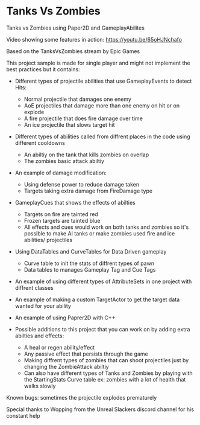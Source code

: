# Tanks Vs Zombies
Tanks vs Zombies using Paper2D and GameplayAbilites

Video showing some features in action: https://youtu.be/65oHJNchafo

Based on the TanksVsZombies stream by Epic Games

This project sample is made for single player and might not implement the best practices but it contains:

- Different types of projectile abilities that use GameplayEvents to detect Hits:
  * Normal projectile that damages one enemy
  * AoE projectiles that damage more than one enemy on hit or on explode
  * A fire projectile that does fire damage over time
  * An ice projectile that slows target hit
  
- Different types of abilities called from diffrent places in the code using different cooldowns
  * An abiltiy on the tank that kills zombies on overlap
  * The zombies basic attack abiltiy
  
- An example of damage modification:
  * Using defense power to reduce damage taken
  * Targets taking extra damage from FireDamage type
  
- GameplayCues that shows the effects of abilties
  * Targets on fire are tainted red
  * Frozen targets are tainted blue
  * All effects and cues would work on both tanks and zombies so it's possible to make AI tanks or make zombies used fire and ice abilities/ projectiles
  
- Using DataTables and CurveTables for Data Driven gameplay
  * Curve table to init the stats of diffrent types of pawn
  * Data tables to manages Gameplay Tag and Cue Tags
  
- An example of using different types of AttributeSets in one project with diffrent classes

- An example of making a custom TargetActor to get the target data wanted for your ability

- An example of using Paprer2D with C++

- Possible additions to this project that you can work on by adding extra abilties and effects:
  * A heal or regen ability/effect
  * Any passive effect that persists through the game
  * Making diffrent types of zombies that can shoot projectiles just by changing the ZombieAttack abiltiy
  * Can also have different types of Tanks and Zombies by playing with the StartingStats Curve table ex: zombies with a lot of health that walks slowly

Known bugs: sometimes the projectile explodes prematurely

Special thanks to Wopping from the Unreal Slackers discord channel for his constant help
